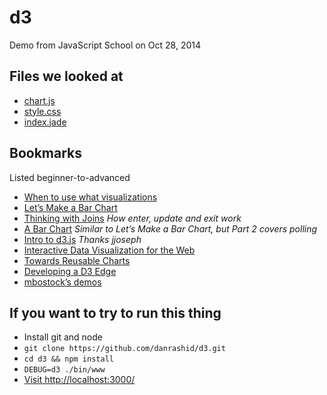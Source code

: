d3
==

Demo from JavaScript School on Oct 28, 2014

Files we looked at
------------------

* [chart.js](https://github.com/danrashid/d3/blob/master/public/javascripts/chart.js)
* [style.css](https://github.com/danrashid/d3/blob/master/public/stylesheets/style.css)
* [index.jade](https://github.com/danrashid/d3/blob/master/views/index.jade)

Bookmarks
---------

Listed beginner-to-advanced

* [When to use what visualizations](http://www-958.ibm.com/software/data/cognos/manyeyes/page/Visualization_Options.html)
* [Let’s Make a Bar Chart](http://bost.ocks.org/mike/bar/)
* [Thinking with Joins](http://bost.ocks.org/mike/join/) *How enter, update and exit work*
* [A Bar Chart](http://strongriley.github.io/d3/tutorial/bar-1.html) *Similar to Let’s Make a Bar Chart, but Part 2 covers polling*
* [Intro to d3.js](http://square.github.io/intro-to-d3/) *Thanks jjoseph*
* [Interactive Data Visualization for the Web](http://chimera.labs.oreilly.com/books/1230000000345/index.html)
* [Towards Reusable Charts](http://bost.ocks.org/mike/chart/)
* [Developing a D3 Edge](https://github.com/backstopmedia/D3Edge)
* [mbostock’s demos](http://bl.ocks.org/mbostock)

If you want to try to run this thing
------------------------------------

* Install git and node
* `git clone https://github.com/danrashid/d3.git`
* `cd d3 && npm install`
* `DEBUG=d3 ./bin/www`
* [Visit http://localhost:3000/](http://localhost:3000/)
